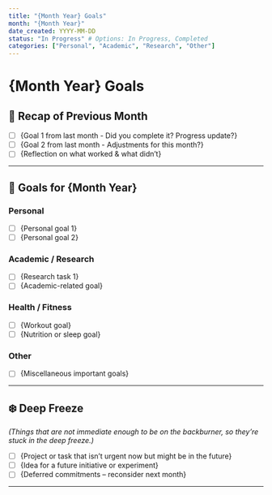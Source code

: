 ```yaml
---
title: "{Month Year} Goals"
month: "{Month Year}" 
date_created: YYYY-MM-DD
status: "In Progress" # Options: In Progress, Completed
categories: ["Personal", "Academic", "Research", "Other"]
---
```


# {Month Year} Goals  

## 🔄 Recap of Previous Month  
- [ ] {Goal 1 from last month - Did you complete it? Progress update?}  
- [ ] {Goal 2 from last month - Adjustments for this month?}  
- [ ] {Reflection on what worked & what didn’t}  

---

## 🎯 Goals for {Month Year}  
### **Personal**
- [ ] {Personal goal 1}  
- [ ] {Personal goal 2}  

### **Academic / Research**
- [ ] {Research task 1}  
- [ ] {Academic-related goal}  

### **Health / Fitness**
- [ ] {Workout goal}  
- [ ] {Nutrition or sleep goal}  

### **Other**
- [ ] {Miscellaneous important goals}  

---

## ❄️ Deep Freeze  
_(Things that are not immediate enough to be on the backburner, so they’re stuck in the deep freeze.)_  
- [ ] {Project or task that isn’t urgent now but might be in the future}  
- [ ] {Idea for a future initiative or experiment}  
- [ ] {Deferred commitments – reconsider next month}  

---
